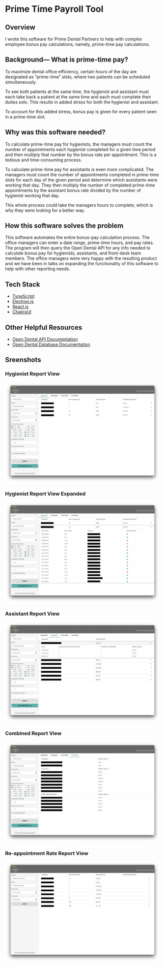 # Prime Time Payroll Tool
## Overview
I wrote this software for Prime Dental Partners to help with complex employee bonus pay calculations, namely, prime-time pay calculations.

## Background— What is prime-time pay?
To maximize dental office efficiency, certain hours of the day are designated as “prime-time” slots, where two patients can be scheduled simultaneously. 

To see both patients at the same time, the hygienist and assistant must each take back a patient at the same time and each must complete their duties solo. This results in added stress for both the hygienist and assistant.

To account for this added stress, bonus pay is given for every patient seen in a prime-time slot. 

## Why was this software needed?
To calculate prime-time pay for hygienists, the managers must count the number of appointments each hygienist completed for a given time period and then multiply that number by the bonus rate per appointment. This is a tedious and time-consuming process.

To calculate prime-time pay for assistants is even more complicated. The managers must count the number of appointments completed in prime-time slots for each day of the given period and determine which assistants were working that day. They then multiply the number of completed prime-time appointments by the assistant bonus rate divided by the number of hygienist working that day.

This whole process could take the managers hours to complete, which is why they were looking for a better way.

## How this software solves the problem
This software automates the entire bonus-pay calculation process. The office managers can enter a date range, prime-time hours, and pay rates. The program will then query the Open Dental API for any info needed to calculate bonus pay for hygienists, assistants, and front-desk team members. The office managers were very happy with the resulting product and we have been in talks on expanding the functionality of this software to help with other reporting needs.

## Tech Stack
* [TypeScript](https://www.typescriptlang.org/docs/)
* [Electron.js](https://www.electronjs.org/)
* [React.js](https://react.dev/)
* [ChakraUI](https://chakra-ui.com/)

## Other Helpful Resources
* [Open Dental API Documentation](https://www.opendental.com/site/apispecification.html)
* [Open Dental Database Documentation](https://www.opendental.com/OpenDentalDocumentation22-4.xml)

## Sreenshots

### Hygienist Report View
![Hygienist Report View](./readme-images/pt-tool-hygienist-report-view.png)

### Hygienist Report View Expanded
![Hygienist Report View Expanded](./readme-images/pt-tool-hygienist-report-view-expanded.png)

### Assistant Report View
![Assistant Report View](./readme-images/pt-tool-assistant-view.png)

### Combined Report View
![Combined Report View](./readme-images/pt-tool-combined-view.png)

### Re-appointment Rate Report View
![Re-appointment Rate Report View](./readme-images/pt-tool-reappointment-rate-view.png)
